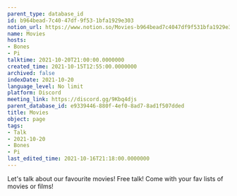 ```yaml
---
parent_type: database_id
id: b964bead-7c40-47df-9f53-1bfa1929e303
notion_url: https://www.notion.so/Movies-b964bead7c4047df9f531bfa1929e303
name: Movies
hosts:
- Bones
- Pi
talktime: 2021-10-20T21:00:00.0000000
created_time: 2021-10-15T12:55:00.0000000
archived: false
indexDate: 2021-10-20
language_level: No limit
platform: Discord
meeting_link: https://discord.gg/9Kbq4djs
parent_database_id: e9339446-880f-4ef0-8ad7-8ad1f507dded
title: Movies
object: page
tags:
- Talk
- 2021-10-20
- Bones
- Pi
last_edited_time: 2021-10-16T21:18:00.0000000
---
```


Let's talk about our favourite movies!
Free talk! Come with your fav lists of movies or films!


